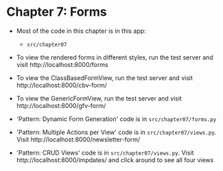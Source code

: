 # Chapter 7: Forms

* Most of the code in this chapter is in this app:
	- `src/chapter07`

* To view the rendered forms in different styles, run the test server and visit http://localhost:8000/forms
* To view the ClassBasedFormView, run the test server and visit http://localhost:8000/cbv-form/
* To view the GenericFormView, run the test server and visit http://localhost:8000/gfv-form/
* 'Pattern: Dynamic Form Generation' code is in `src/chapter07/forms.py`
* 'Pattern: Multiple Actions per View' code is in `src/chapter07/views.py`. Visit http://localhost:8000/newsletter-form/
* 'Pattern: CRUD Views' code is in `src/chapter07/views.py`. Visit http://localhost:8000/impdates/ and click around to see all four views
